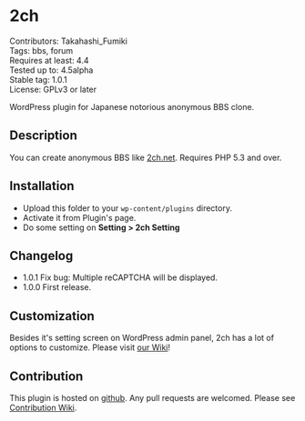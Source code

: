 2ch
======================

Contributors: Takahashi_Fumiki  
Tags: bbs, forum  
Requires at least: 4.4  
Tested up to: 4.5alpha  
Stable tag: 1.0.1  
License: GPLv3 or later  

WordPress plugin for Japanese notorious anonymous BBS clone.

## Description

You can create anonymous BBS like [2ch.net](http://2ch.net). Requires PHP 5.3 and over.

## Installation

- Upload this folder to your `wp-content/plugins` directory.
- Activate it from Plugin's page.
- Do some setting on **Setting > 2ch Setting**

## Changelog

- 1.0.1 Fix bug: Multiple reCAPTCHA will be displayed.  
- 1.0.0 First release.

## Customization

Besides it's setting screen on WordPress admin panel, 2ch has a lot of options to
customize. Please visit [our Wiki](https://github.com/hametuha/2ch/wiki)!

## Contribution

This plugin is hosted on [github](https://github.com/hametuha/2ch). 
Any pull requests are welcomed. Please see [Contribution Wiki](https://github.com/hametuha/2ch/wiki/Contribution).
